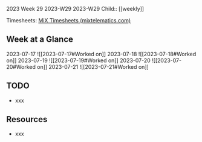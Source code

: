 2023 Week 29
2023-W29 2023-W29
Child:: [[weekly]]

Timesheets: [MiX Timesheets (mixtelematics.com)](http://timesheets.mixtelematics.com/MixTimesheetsUI/app/index.html#/TimeSheet)

## Week at a Glance

2023-07-17
![[2023-07-17#Worked on]]
2023-07-18
![[2023-07-18#Worked on]]
2023-07-19
![[2023-07-19#Worked on]]
2023-07-20
![[2023-07-20#Worked on]]
2023-07-21
![[2023-07-21#Worked on]]

## TODO

- xxx

## Resources

- xxx



